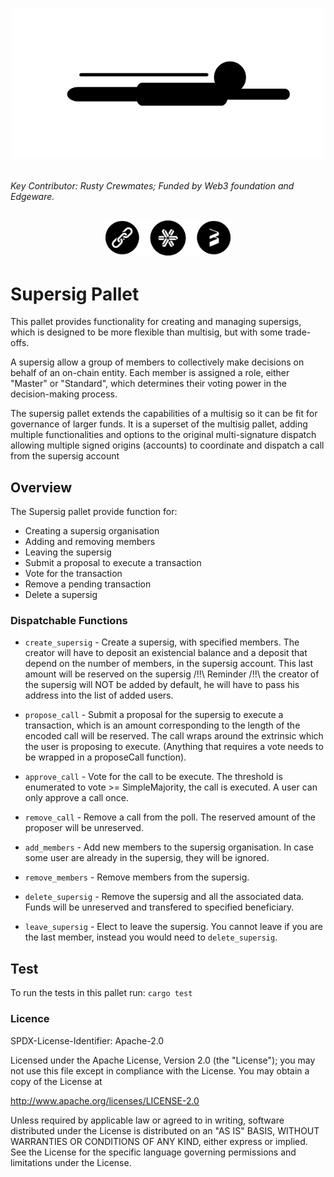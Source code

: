<h1 align="center">
 
 <a href="https://decentration.org"> <img src="./assets/supersig.jpg" alt="Supersig" width="500"></a>

</h1>

_Key Contributor: Rusty Crewmates; Funded by Web3 foundation and Edgeware._
<h2 align="center">
<a href="https://decentration.org"> <img img src="./assets/contributors.png" alt="Rusty Crewmates" margin="10px" width="200"></a>

</h2>


# Supersig Pallet

This pallet provides functionality for creating and managing supersigs, which is designed to be 
more flexible than multisig, but with some trade-offs. 

A supersig allow a group of members to collectively make decisions on behalf of an on-chain entity. Each member is assigned
a role, either "Master" or "Standard", which determines their voting power in the decision-making
process.

The supersig pallet extends the capabilities of a multisig so it can be fit for governance of
larger funds. It is a superset of the multisig pallet, adding multiple functionalities and
options to the original multi-signature dispatch allowing multiple signed origins (accounts) to
coordinate and dispatch a call from the supersig account

## Overview
The Supersig pallet provide function for:
- Creating a supersig organisation
- Adding and removing members
- Leaving the supersig
- Submit a proposal to execute a transaction
- Vote for the transaction
- Remove a pending transaction
- Delete a supersig

### Dispatchable Functions

- `create_supersig` - Create a supersig, with specified members. The creator will have to
  deposit an existencial balance and a deposit that depend on the number of members, in the
  supersig account. This last amount will be reserved on the supersig
  /!!\ Reminder /!!\ the creator of the supersig will NOT be added by default, he will
  have to pass his address into the list of added users.

- `propose_call` - Submit a proposal for the supersig to execute a transaction, which is an amount corresponding to the
  length of the encoded call will be reserved. The call wraps around the extrinsic which the user is proposing to execute.
   (Anything that requires a vote needs to be wrapped in a proposeCall function).

- `approve_call` - Vote for the call to be execute. The threshold is enumerated to vote >= SimpleMajority, the
  call is executed. A user can only approve a call once.

- `remove_call` - Remove a call from the poll. The reserved amount of the proposer will be unreserved.

- `add_members` - Add new members to the supersig organisation. In case some user are already in the
  supersig, they will be ignored.

- `remove_members` - Remove members from the supersig. 

- `delete_supersig` - Remove the supersig and all the associated data. Funds will be unreserved
  and transfered to specified beneficiary.

- `leave_supersig` - Elect to leave the supersig. You cannot leave if you are the last member, instead you would
   need to `delete_supersig`.

## Test

To run the tests in this pallet run:
`cargo test`

### Licence

SPDX-License-Identifier: Apache-2.0

Licensed under the Apache License, Version 2.0 (the "License");
you may not use this file except in compliance with the License.
You may obtain a copy of the License at

http://www.apache.org/licenses/LICENSE-2.0

Unless required by applicable law or agreed to in writing, software
distributed under the License is distributed on an "AS IS" BASIS,
WITHOUT WARRANTIES OR CONDITIONS OF ANY KIND, either express or implied.
See the License for the specific language governing permissions and
limitations under the License.

